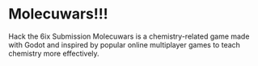 # Molecuwars!!!
 
Hack the 6ix Submission
Molecuwars is a chemistry-related game made with Godot and inspired by popular online multiplayer games to teach chemistry more effectively.
